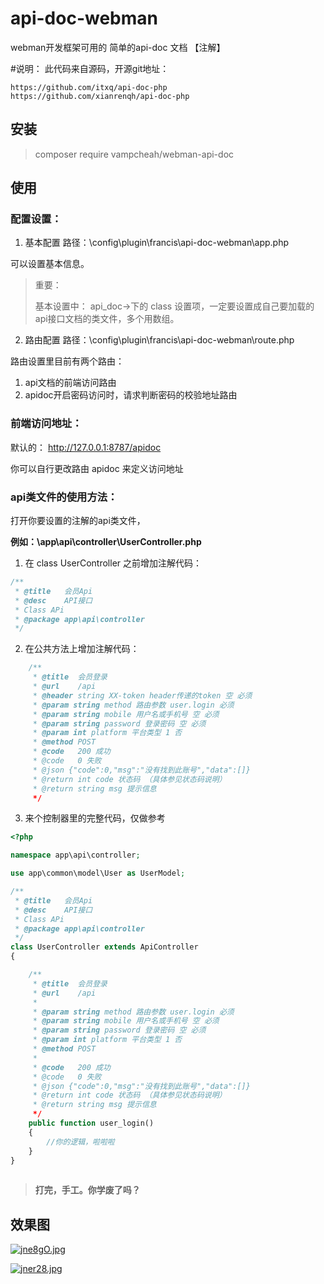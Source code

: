 # api-doc-webman

webman开发框架可用的 简单的api-doc 文档
【注解】

#说明： 此代码来自源码，开源git地址：
```
https://github.com/itxq/api-doc-php
https://github.com/xianrenqh/api-doc-php
```

## 安装

> composer require vampcheah/webman-api-doc

## 使用

### 配置设置：

1. 基本配置
   路径：\config\plugin\francis\api-doc-webman\app.php

可以设置基本信息。
> 重要：
>
> 基本设置中： api_doc->下的 class 设置项，一定要设置成自己要加载的api接口文档的类文件，多个用数组。
>

2. 路由配置
   路径：\config\plugin\francis\api-doc-webman\route.php

路由设置里目前有两个路由：

1. api文档的前端访问路由
2. apidoc开启密码访问时，请求判断密码的校验地址路由

### 前端访问地址：

默认的：
http://127.0.0.1:8787/apidoc

你可以自行更改路由 apidoc 来定义访问地址

### api类文件的使用方法：

打开你要设置的注解的api类文件，

**例如：\app\api\controller\UserController.php**

1. 在 class UserController 之前增加注解代码：

```php
/**
 * @title   会员Api
 * @desc    API接口
 * Class APi
 * @package app\api\controller
 */
```

2. 在公共方法上增加注解代码：

```php
    /**
     * @title  会员登录
     * @url    /api
     * @header string XX-token header传递的token 空 必须
     * @param string method 路由参数 user.login 必须
     * @param string mobile 用户名或手机号 空 必须
     * @param string password 登录密码 空 必须
     * @param int platform 平台类型 1 否
     * @method POST
     * @code   200 成功
     * @code   0 失败
     * @json {"code":0,"msg":"没有找到此账号","data":[]}
     * @return int code 状态码 （具体参见状态码说明）
     * @return string msg 提示信息
     */ 
```


3. 来个控制器里的完整代码，仅做参考
```php
<?php

namespace app\api\controller;

use app\common\model\User as UserModel;

/**
 * @title   会员Api
 * @desc    API接口
 * Class APi
 * @package app\api\controller
 */
class UserController extends ApiController
{

    /**
     * @title  会员登录
     * @url    /api
     *
     * @param string method 路由参数 user.login 必须
     * @param string mobile 用户名或手机号 空 必须
     * @param string password 登录密码 空 必须
     * @param int platform 平台类型 1 否
     * @method POST
     *
     * @code   200 成功
     * @code   0 失败
     * @json {"code":0,"msg":"没有找到此账号","data":[]}
     * @return int code 状态码 （具体参见状态码说明）
     * @return string msg 提示信息
     */
    public function user_login()
    {
        //你的逻辑，啦啦啦
    }
}
 
```
> **打完，手工。你学废了吗？**

## 效果图
[![jne8gO.jpg](https://s1.ax1x.com/2022/06/29/jne8gO.jpg)](https://imgtu.com/i/jne8gO)

[![jner28.jpg](https://s1.ax1x.com/2022/06/29/jner28.jpg)](https://imgtu.com/i/jner28)
